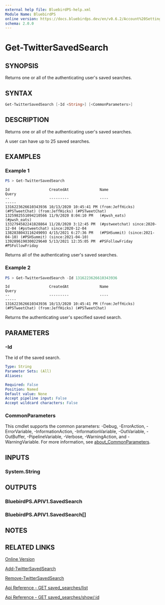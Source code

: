 ```yaml
---
external help file: BluebirdPS-help.xml
Module Name: BluebirdPS
online version: https://docs.bluebirdps.dev/en/v0.6.2/Account%20Settings%2C%20User%20Profile%2C%20and%20Saved%20Searches/Get-TwitterSavedSearch
schema: 2.0.0
---
```


# Get-TwitterSavedSearch

## SYNOPSIS

Returns one or all of the authenticating user's saved searches.

## SYNTAX

```powershell
Get-TwitterSavedSearch [-Id <String>] [<CommonParameters>]
```

## DESCRIPTION

Returns one or all of the authenticating user's saved searches.

A user can have up to 25 saved searches.

## EXAMPLES

### Example 1

```powershell
PS > Get-TwitterSavedSearch
```

```text
Id                  CreatedAt              Name                            Query
--                  ---------              ----                            -----
1316223626610343936 10/13/2020 10:45:41 PM (from:JeffHicks) (#PSTweetChat) (from:JeffHicks) (#PSTweetChat)
1325982551094210566 11/9/2020 8:04:10 PM   (#pwsh_eats)                    (#pwsh_eats)
1332794582241828864 11/28/2020 3:12:45 PM  (#pstweetchat) since:2020-12-04 (#pstweetchat) since:2020-12-04
1382838043116249093 4/15/2021 6:27:36 PM   (#PSHSummit) (since:2021-04-10) (#PSHSummit) (since:2021-04-10)
1392896190300229640 5/13/2021 12:35:05 PM  #PSFollowFriday                 #PSFollowFriday
```

Returns all of the authenticating user's saved searches.

### Example 2

```powershell
PS > Get-TwitterSavedSearch -Id 1316223626610343936
```

```text
Id                  CreatedAt              Name                            Query
--                  ---------              ----                            -----
1316223626610343936 10/13/2020 10:45:41 PM (from:JeffHicks) (#PSTweetChat) (from:JeffHicks) (#PSTweetChat)
```

Returns the authenticating user's specified saved search.

## PARAMETERS

### -Id

The id of the saved search.

```yaml
Type: String
Parameter Sets: (All)
Aliases:

Required: False
Position: Named
Default value: None
Accept pipeline input: False
Accept wildcard characters: False
```

### CommonParameters

This cmdlet supports the common parameters: -Debug, -ErrorAction, -ErrorVariable, -InformationAction, -InformationVariable, -OutVariable, -OutBuffer, -PipelineVariable, -Verbose, -WarningAction, and -WarningVariable. For more information, see [about_CommonParameters](http://go.microsoft.com/fwlink/?LinkID=113216).

## INPUTS

### System.String

## OUTPUTS

### BluebirdPS.APIV1.SavedSearch

### BluebirdPS.APIV1.SavedSearch[]

## NOTES

## RELATED LINKS

[Online Version](https://docs.bluebirdps.dev/en/v0.6.2/Account%20Settings%2C%20User%20Profile%2C%20and%20Saved%20Searches/Get-TwitterSavedSearch)

[Add-TwitterSavedSearch](https://docs.bluebirdps.dev/en/v0.6.2/Account%20Settings%2C%20User%20Profile%2C%20and%20Saved%20Searches/Add-TwitterSavedSearch)

[Remove-TwitterSavedSearch](https://docs.bluebirdps.dev/en/v0.6.2/Account%20Settings%2C%20User%20Profile%2C%20and%20Saved%20Searches/Remove-TwitterSavedSearch)

[Api Reference - GET saved_searches/list](https://developer.twitter.com/en/docs/twitter-api/v1/accounts-and-users/manage-account-settings/api-reference/get-saved_searches-list)

[Api Reference - GET saved_searches/show/:id](https://developer.twitter.com/en/docs/twitter-api/v1/accounts-and-users/manage-account-settings/api-reference/get-saved_searches-show-id)
